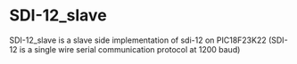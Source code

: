 # SDI-12_slave
SDI-12_slave is a slave side implementation of sdi-12 on PIC18F23K22
(SDI-12 is a single wire serial communication protocol at 1200 baud) 

